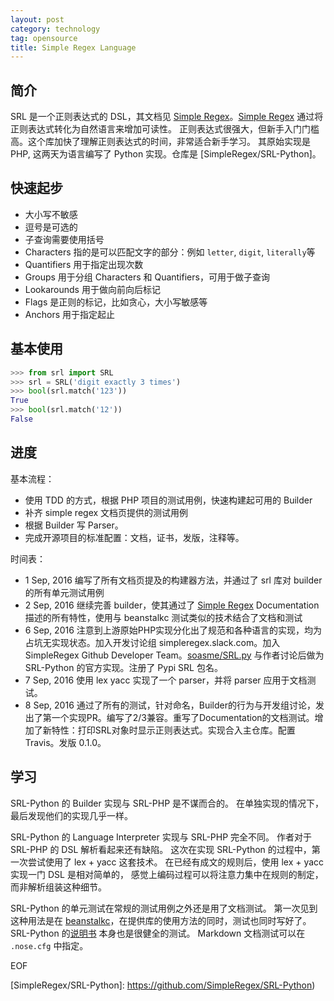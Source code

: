 ```yaml
---
layout: post
category: technology
tag: opensource
title: Simple Regex Language 
---
```


## 简介

SRL 是一个正则表达式的 DSL，其文档见 [Simple Regex]。[Simple Regex] 通过将正则表达式转化为自然语言来增加可读性。
正则表达式很强大，但新手入门门槛高。这个库加快了理解正则表达式的时间，非常适合新手学习。
其原始实现是 PHP, 这两天为语言编写了 Python 实现。仓库是 [SimpleRegex/SRL-Python]。

## 快速起步

- 大小写不敏感
- 逗号是可选的
- 子查询需要使用括号
- Characters 指的是可以匹配文字的部分：例如 `letter`, `digit`, `literally`等
- Quantifiers 用于指定出现次数
- Groups 用于分组 Characters 和 Quantifiers，可用于做子查询
- Lookarounds 用于做向前向后标记
- Flags 是正则的标记，比如贪心，大小写敏感等
- Anchors 用于指定起止

## 基本使用

```python
>>> from srl import SRL
>>> srl = SRL('digit exactly 3 times')
>>> bool(srl.match('123'))
True
>>> bool(srl.match('12'))
False
```

## 进度

基本流程：

- 使用 TDD 的方式，根据 PHP 项目的测试用例，快速构建起可用的 Builder
- 补齐 simple regex 文档页提供的测试用例
- 根据 Builder 写 Parser。
- 完成开源项目的标准配置：文档，证书，发版，注释等。

时间表：

- 1 Sep, 2016 编写了所有文档页提及的构建器方法，并通过了 srl 库对 builder 的所有单元测试用例
- 2 Sep, 2016 继续完善 builder，使其通过了 [Simple Regex] Documentation 描述的所有特性，使用与 beanstalkc 测试类似的技术结合了文档和测试
- 6 Sep, 2016 注意到上游原始PHP实现分化出了规范和各种语言的实现，均为占坑无实现状态。加入开发讨论组 simpleregex.slack.com。加入 SimpleRegex Github Developer Team。[soasme/SRL.py] 与作者讨论后做为 SRL-Python 的官方实现。注册了 Pypi SRL 包名。
- 7 Sep, 2016 使用 lex yacc 实现了一个 parser，并将 parser 应用于文档测试。
- 8 Sep, 2016 通过了所有的测试，针对命名，Builder的行为与开发组讨论，发出了第一个实现PR。编写了2/3兼容。重写了Documentation的文档测试。增加了新特性：打印SRL对象时显示正则表达式。实现合入主仓库。配置 Travis。发版 0.1.0。

## 学习

SRL-Python 的 Builder 实现与 SRL-PHP 是不谋而合的。
在单独实现的情况下，最后发现他们的实现几乎一样。

SRL-Python 的 Language Interpreter 实现与 SRL-PHP 完全不同。
作者对于 SRL-PHP 的 DSL 解析看起来还有缺陷。
这次在实现 SRL-Python 的过程中，第一次尝试使用了 lex + yacc 这套技术。
在已经有成文的规则后，使用 lex + yacc 实现一门 DSL 是相对简单的，
感觉上编码过程可以将注意力集中在规则的制定，而非解析组装这种细节。

SRL-Python 的单元测试在常规的测试用例之外还是用了文档测试。
第一次见到这种用法是在 [beanstalkc](https://github.com/earl/beanstalkc/)，在提供库的使用方法的同时，测试也同时写好了。
SRL-Python 的[说明书](https://github.com/SimpleRegex/SRL-Python/blob/master/specification.md) 本身也是很健全的测试。
Markdown 文档测试可以在 `.nose.cfg` 中指定。

EOF

[SRL]: https://github.com/SimpleRegex/SRL-PHP
[Simple Regex]: https://simple-regex.org
[soasme/SRL.py]: https://github.com/soasme/SRL.py
[SimpleRegex/SRL-Python]: https://github.com/SimpleRegex/SRL-Python)
